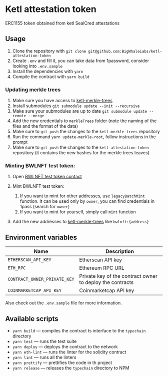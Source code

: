 # Ketl attestation token

ERC1155 token obtained from ketl SealCred attestations

## Usage

1. Clone the repository with `git clone git@github.com:BigWhaleLabs/ketl-attestation-token`
2. Create `.env` and fill it, you can take data from 1password, consider looking into `.env.sample`
3. Install the dependencies with `yarn`
4. Compile the contract with `yarn build`

### Updating merkle trees

1. Make sure you have access to [ketl-merkle-trees](https://github.com/BigWhaleLabs/ketl-merkle-trees)
2. Install submodules `git submodule update --init --recursive`
3. Make sure your submodules are up to date `git submodule update --remote --merge`
4. Add the new credentials to `merkleTrees` folder (note the naming of the files and the format of the data)
5. Make sure to `git push` the changes to the `ketl-merkle-trees` repository
6. Run the command `yarn update-merkle-root`, follow instructions in the prompt
7. Make sure to `git push` the changes to the `ketl-attestation-token` repository (it contains the new hashes for the merkle trees leaves)

### Minting BWLNFT test token:

1. Open [BWLNFT test token contact](https://polygonscan.com/address/0x6B511660CD2B0137fdA46EDfe72A995A442AF9b4)
2. Mint BWLNFT test token:

   1. If you want to mint for other addresses, use `legacyBatchMint` function. It can be used only by `owner`, you can find credentials in 1pass (search for `owner`)
   2. If you want to mint for yourself, simply call `mint` function

3. Add the new addresses to [ketl-merkle-trees](https://github.com/BigWhaleLabs/ketl-merkle-trees) like `bwlnft:{address}`

## Environment variables

| Name                         | Description                                               |
| ---------------------------- | --------------------------------------------------------- |
| `ETHERSCAN_API_KEY`          | Etherscan API key                                         |
| `ETH_RPC`                    | Ethereum RPC URL                                          |
| `CONTRACT_OWNER_PRIVATE_KEY` | Private key of the contract owner to deploy the contracts |
| `COINMARKETCAP_API_KEY`      | Coinmarketcap API key                                     |

Also check out the `.env.sample` file for more information.

## Available scripts

- `yarn build` — compiles the contract ts interface to the `typechain` directory
- `yarn test` — runs the test suite
- `yarn deploy` — deploys the contract to the network
- `yarn eth-lint` — runs the linter for the solidity contract
- `yarn lint` — runs all the linters
- `yarn prettify` — prettifies the code in th project
- `yarn release` — releases the `typechain` directory to NPM
